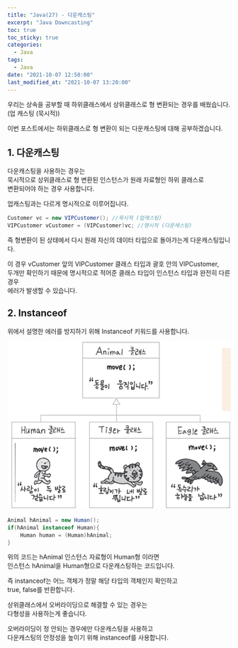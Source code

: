 ```yaml
---
title: "Java(27) - 다운캐스팅"
excerpt: "Java Downcasting"
toc: true
toc_sticky: true
categories:
  - Java
tags:
  - Java
date: "2021-10-07 12:50:00"
last_modified_at: "2021-10-07 13:20:00"
---
```


우리는 상속을 공부할 때 하위클래스에서 상위클래스로 형 변환되는 경우를 배웠습니다.<br/>
(업 캐스팅 (묵시적))<br/>

이번 포스트에서는 하위클래스로 형 변환이 되는 다운캐스팅에 대해 공부하겠습니다.<br/>

## 1. 다운캐스팅

다운캐스팅을 사용하는 경우는<br/>
묵시적으로 상위클래스로 형 변환된 인스턴스가 원래 자료형인 하위 클래스로<br/>
변환되어야 하는 경우 사용합니다.<br/>

업캐스팅과는 다르게 명시적으로 이루어집니다.<br/>

```java
Customer vc = new VIPCustomer(); //묵시적 (업캐스팅)
VIPCustomer vCustomer = (VIPCustomer)vc; //명시적 (다운캐스팅)
```

즉 형변환이 된 상태에서 다시 원래 자신의 데이터 타입으로 돌아가는게 다운캐스팅입니다.<br/>

이 경우 vCustomer 앞의 VIPCustomer 클래스 타입과 괄호 안의 VIPCustomer,<br/>
두개만 확인하기 때문에 명시적으로 적어준 클래스 타입이 인스턴스 타입과 완전히 다른 경우<br/>
에러가 발생할 수 있습니다.<br/>

## 2. Instanceof

위에서 설명한 에러를 방지하기 위해 Instanceof 키워드를 사용합니다.<br/>

![instanceof](/images/instanceof.png)<br/>

```java
Animal hAnimal = new Human();
if(hAnimal instanceof Human){
    Human human = (Human)hAnimal;
}
```

위의 코드는 hAnimal 인스턴스 자료형이 Human형 이라면<br/>
인스턴스 hAnimal을 Human형으로 다운캐스팅하는 코드입니다.<br/>

즉 instanceof는 어느 객체가 정말 해당 타입의 객체인지 확인하고<br/>
true, false를 반환합니다.<br/>

상위클래스에서 오버라이딩으로 해결할 수 있는 경우는<br/>
다형성을 사용하는게 좋습니다.<br/>

오버라이딩이 정 안되는 경우에만 다운캐스팅을 사용하고<br/>
다운캐스팅의 안정성을 높이기 위해 instanceof를 사용합니다.
